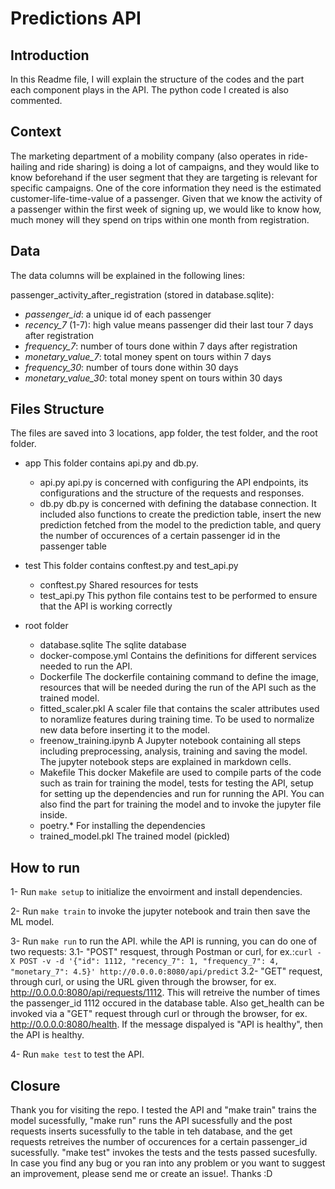 # Predictions API

## Introduction

In this Readme file, I will explain the structure of the codes and the part each component plays in the API. The python code I created is also commented.

## Context

The marketing department of a mobility company (also operates in ride-hailing and ride sharing) is doing a lot of campaigns, and they would like to know beforehand if the user segment that they are targeting is relevant for specific campaigns. One of the core information they need is the estimated
customer-life-time-value of a passenger. Given that we know the activity of a passenger within the first week of signing
up, we would like to know how, much money will they spend on trips within one month from registration.

## Data

The data columns will be explained in the following lines:

passenger_activity_after_registration (stored in database.sqlite):

- *passenger_id*: a unique id of each passenger
- *recency_7* (1-7): high value means passenger did their last tour 7 days after registration
- *frequency_7*: number of tours done within 7 days after registration
- *monetary_value_7*: total money spent on tours within 7 days
- *frequency_30*: number of tours done within 30 days
- *monetary_value_30*: total money spent on tours within 30 days

## Files Structure

The files are saved into 3 locations, app folder, the test folder, and the root folder. 

- app
This folder contains api.py and db.py.
  - api.py
  api.py is concerned with configuring the API endpoints, its configurations and the structure of the requests and responses.
  - db.py
  db.py is concerned with defining the database connection. It included also functions to create the prediction table, insert the new prediction fetched from the model to the prediction table, and query the number of occurences of a certain passenger id in the passenger table

- test
This folder contains conftest.py and test_api.py
  - conftest.py
  Shared resources for tests
  - test_api.py
  This python file contains test to be performed to ensure that the API is working correctly

- root folder
  - database.sqlite
  The sqlite database
  - docker-compose.yml
  Contains the definitions for different services needed to run the API.
  - Dockerfile
  The dockerfile containing command to define the image, resources that will be needed during the run of the API such as the trained model.
  - fitted_scaler.pkl
  A scaler file that contains the scaler attributes used to noramlize features during training time. To be used to normalize new data before inserting it to the model.
  - freenow_training.ipynb
  A Jupyter notebook containing all steps including preprocessing, analysis, training and saving the model. The jupyter notebook steps are explained in markdown cells.
  - Makefile
  This docker Makefile are used to compile parts of the code such as train for training the model, tests for testing the API, setup for setting up the dependencies and run for running the API. You can also find the part for training the model and to invoke the jupyter file inside.
  - poetry.*
  For installing the dependencies
  - trained_model.pkl
  The trained model (pickled)

## How to run

1- Run `make setup` to initialize the envoirment and install dependencies.

2- Run `make train` to invoke the jupyter notebook and train then save the ML model.

3- Run `make run` to run the API. while the API is running, you can do one of two requests:
3.1- "POST" resquest, through Postman or curl, for ex.:`curl -X POST -v -d '{"id": 1112, "recency_7": 1, "frequency_7": 4, "monetary_7": 4.5}' http://0.0.0.0:8080/api/predict`
3.2- "GET" request, through curl, or using the URL given through the browser, for ex. http://0.0.0.0:8080/api/requests/1112. This will retreive the number of times the passenger_id 1112 occured in the database table. Also get_health can be invoked via a "GET" request through curl or through the browser, for ex. http://0.0.0.0:8080/health. If the message dispalyed is "API is healthy", then the API is healthy.

4- Run `make test` to test the API.

## Closure

Thank you for visiting the repo. I tested the API and "make train" trains the model sucessfully, "make run" runs the API sucessfully and the post requests inserts sucessfully to the table in teh database, and the get requests retreives the number of occurences for a certain passenger_id sucessfully. "make test" invokes the tests and the tests passed sucesfully. In case you find any bug or you ran into any problem or you want to suggest an improvement, please send me or create an issue!. Thanks :D
